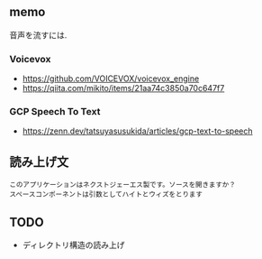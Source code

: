 ## memo
音声を流すには.
### Voicevox
- https://github.com/VOICEVOX/voicevox_engine
- https://qiita.com/mikito/items/21aa74c3850a70c647f7
### GCP Speech To Text 
- https://zenn.dev/tatsuyasusukida/articles/gcp-text-to-speech

## 読み上げ文
```
このアプリケーションはネクストジェーエス製です。ソースを開きますか？  
スペースコンポーネントは引数としてハイトとウィズをとります  
```

## TODO
- ディレクトリ構造の読み上げ
